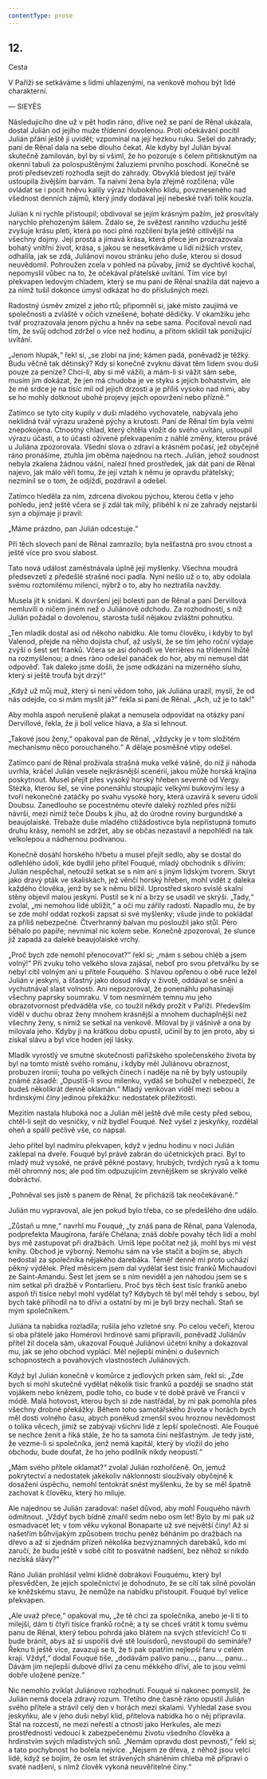 ```yaml
---
contentType: prose
---
```


## 12.  
Cesta

V Paříži se setkáváme s lidmi uhlazenými, na venkově mohou být lidé charakterní.

— SIEYÈS

Následujícího dne už v pět hodin ráno, dříve než se paní de Rênal ukázala, dostal Julián od jejího muže třídenní dovolenou. Proti očekávání pocítil Julián přání ještě ji uvidět; vzpomínal na její hezkou ruku. Sešel do zahrady; paní de Rênal dala na sebe dlouho čekat. Ale kdyby byl Julián býval skutečně zamilován, byl by si všiml, že ho pozoruje s čelem přitisknutým na okenní tabuli za polospuštěnými žaluziemi prvního poschodí. Konečně se proti předsevzetí rozhodla sejít do zahrady. Obvyklá bledost její tváře ustoupila živějším barvám. Ta naivní žena byla zřejmě rozčilena; vůle ovládat se i pocit hněvu kalily výraz hlubokého klidu, povzneseného nad všednost denních zájmů, který jindy dodával její nebeské tváři tolik kouzla.

Julián k ní rychle přistoupil; obdivoval se jejím krásným pažím, jež prosvítaly narychlo přehozeným šálem. Zdálo se, že svěžest ranního vzduchu ještě zvyšuje krásu pleti, která po noci plné rozčilení byla ještě citlivější na všechny dojmy. Její prostá a jímavá krása, která přece jen prozrazovala bohatý vnitřní život, krása, s jakou se nesetkáváme u lidí nižších vrstev, odhalila, jak se zdá, Juliánovi novou stránku jeho duše, kterou si dosud neuvědomil. Pohroužen zcela v pohled na půvaby, jimiž se dychtivě kochal, nepomyslil vůbec na to, že očekával přátelské uvítání. Tím více byl překvapen ledovým chladem, který se mu paní de Rênal snažila dát najevo a za nímž tušil dokonce úmysl odkázat ho do příslušných mezí.

Radostný úsměv zmizel z jeho rtů; připomněl si, jaké místo zaujímá ve společnosti a zvláště v očích vznešené, bohaté dědičky. V okamžiku jeho tvář prozrazovala jenom pýchu a hněv na sebe sama. Pociťoval nevoli nad tím, že svůj odchod zdržel o více než hodinu, a přitom sklidil tak ponižující uvítání.

„Jenom hlupák,“ řekl si, „se zlobí na jiné; kámen padá, poněvadž je těžký. Budu věčně tak dětinský? Kdy si konečně zvyknu dávat těm lidem svou duši pouze za peníze? Chci-li, aby si mě vážili, a mám-li si vážit sám sebe, musím jim dokázat, že jen má chudoba je ve styku s jejich bohatstvím, ale že mé srdce je na tisíc mil od jejich drzosti a je příliš vysoko nad nimi, aby se ho mohly dotknout ubohé projevy jejich opovržení nebo přízně.“

Zatímco se tyto city kupily v duši mladého vychovatele, nabývala jeho neklidná tvář výrazu uražené pýchy a krutosti. Paní de Rênal tím byla velmi znepokojena. Ctnostný chlad, který chtěla vložit do svého uvítání, ustoupil výrazu účasti, a to účasti oživené překvapením z náhlé změny, kterou právě u Juliána zpozorovala. Všední slova o zdraví a krásném počasí, jež obyčejně ráno pronášíme, ztuhla jim oběma najednou na rtech. Julián, jehož soudnost nebyla zkalena žádnou vášní, nalezl hned prostředek, jak dát paní de Rênal najevo, jak málo věří tomu, že její vztah k němu je opravdu přátelský; nezmínil se o tom, že odjíždí, pozdravil a odešel.

Zatímco hleděla za ním, zdrcena divokou pýchou, kterou četla v jeho pohledu, jenž ještě včera se jí zdál tak milý, přiběhl k ní ze zahrady nejstarší syn a objímaje ji pravil:

„Máme prázdno, pan Julián odcestuje.“

Při těch slovech paní de Rênal zamrazilo; byla nešťastná pro svou ctnost a ještě více pro svou slabost.

Tato nová událost zaměstnávala úplně její myšlenky. Všechna moudrá předsevzetí z předešlé strašné noci padla. Nyní nešlo už o to, aby odolala svému roztomilému milenci, nýbrž o to, aby ho neztratila navždy.

Musela jít k snídani. K dovršení její bolesti pan de Rênal a paní Dervillová nemluvili o ničem jiném než o Juliánově odchodu. Za rozhodností, s níž Julián požádal o dovolenou, starosta tušil nějakou zvláštní pohnutku.

„Ten mladík dostal asi od někoho nabídku. Ale tomu člověku, i kdyby to byl Valenod, přejde na něho dojista chuť, až uslyší, že se tím jeho roční výdaje zvýší o šest set franků. Včera se asi dohodli ve Verrières na třídenní lhůtě na rozmyšlenou; a dnes ráno odešel panáček do hor, aby mi nemusel dát odpověď. Tak daleko jsme došli, že jsme odkázáni na mizerného sluhu, který si ještě troufá být drzý!“

„Když už můj muž, který si není vědom toho, jak Juliána urazil, myslí, že od nás odejde, co si mám myslit já?“ řekla si paní de Rênal. „Ach, už je to tak!“

Aby mohla aspoň nerušeně plakat a nemusela odpovídat na otázky paní Dervillové, řekla, že ji bolí velice hlava, a šla si lehnout.

„Takové jsou ženy,“ opakoval pan de Rênal, „vždycky je v tom složitém mechanismu něco porouchaného.“ A dělaje posměšné vtipy odešel.

Zatímco paní de Rênal prožívala strašná muka velké vášně, do níž ji náhoda uvrhla, kráčel Julián vesele nejkrásnější scenérií, jakou může horská krajina poskytnout. Musel přejít přes vysoký horský hřeben severně od Vergy. Stezka, kterou šel, se vine ponenáhlu stoupajíc velkými bukovými lesy a tvoří nekonečné zatáčky po svahu vysoké hory, která uzavírá k severu údolí Doubsu. Zanedlouho se pocestnému otevře daleký rozhled přes nižší návrší, mezi nimiž teče Doubs k jihu, až do úrodné roviny burgundské a beaujolaiské. Třebaže duše mladého ctižádostivce byla nepřístupná tomuto druhu krásy, nemohl se zdržet, aby se občas nezastavil a nepohlédl na tak velkolepou a nádhernou podívanou.

Konečně dosáhl horského hřbetu a musel přejít sedlo, aby se dostal do odlehlého údolí, kde bydlil jeho přítel Fouqué, mladý obchodník s dřívím: Julián nespěchal, netoužil setkat se s ním ani s jiným lidským tvorem. Skryt jako dravý pták ve skaliskách, jež věnčí horský hřeben, mohl vidět z daleka každého člověka, jenž by se k němu blížil. Uprostřed skoro svislé skalní stěny objevil malou jeskyni. Pustil se k ní a brzy se usadil ve skrýši. „Tady,“ zvolal, „mi nemohou lidé ublížit,“ a oči mu zářily radostí. Napadlo mu, že by se zde mohl oddat rozkoši zapsat si své myšlenky; všude jinde to pokládal za příliš nebezpečné. Čtverhranný balvan mu posloužil jako stůl. Péro běhalo po papíře; nevnímal nic kolem sebe. Konečně zpozoroval, že slunce již zapadá za daleké beaujolaiské vrchy.

„Proč bych zde nemohl přenocovat?“ řekl si; „mám s sebou chléb a jsem volný!“ Při zvuku toho velkého slova zajásal, neboť pro svou přetvářku by se nebyl cítil volným ani u přítele Fouquého. S hlavou opřenou o obě ruce ležel Julián v jeskyni, a šťastný jako dosud nikdy v životě, oddával se snění a vychutnával slast volnosti. Ani nepozoroval, že ponenáhlu pohasínají všechny paprsky soumraku. V tom nesmírném temnu mu jeho obrazotvornost předváděla vše, co toužil někdy prožít v Paříži. Především viděl v duchu obraz ženy mnohem krásnější a mnohem duchaplnější než všechny ženy, s nimiž se setkal na venkově. Miloval by ji vášnivě a ona by milovala jeho. Kdyby ji na krátkou dobu opustil, učinil by to jen proto, aby si získal slávu a byl více hoden její lásky.

Mladík vyrostlý ve smutné skutečnosti pařížského společenského života by byl na tomto místě svého románu, i kdyby měl Juliánovu obraznost, probuzen ironií; touha po velkých činech i naděje na ně by byly ustoupily známé zásadě: „Opustíš-li svou milenku, vydáš se bohužel v nebezpečí, že budeš několikrát denně oklamán.“ Mladý venkovan viděl mezi sebou a hrdinskými činy jedinou překážku: nedostatek příležitosti.

Mezitím nastala hluboká noc a Julián měl ještě dvě míle cesty před sebou, chtěl-li sejít do vesničky, v níž bydlel Fouqué. Než vyšel z jeskyňky, rozdělal oheň a spálil pečlivě vše, co napsal.

Jeho přítel byl nadmíru překvapen, když v jednu hodinu v noci Julián zaklepal na dveře. Fouqué byl právě zabrán do účetnických prací. Byl to mladý muž vysoké, ne právě pěkné postavy, hrubých, tvrdých rysů a k tomu měl ohromný nos; ale pod tím odpuzujícím zevnějškem se skrývalo velké dobráctví.

„Pohněval ses jistě s panem de Rênal, že přicházíš tak neočekávaně.“

Julián mu vypravoval, ale jen pokud bylo třeba, co se předešlého dne událo.

„Zůstaň u mne,“ navrhl mu Fouqué, „ty znáš pana de Rênal, pana Valenoda, podprefekta Maugirona, faráře Chélana; znáš dobře povahy těch lidí a mohl bys mě zastupovat při dražbách. Umíš lépe počítat než já, mohl bys mi vést knihy. Obchod je výborný. Nemohu sám na vše stačit a bojím se, abych nedostal za společníka nějakého darebáka. Téměř denně mi proto uchází pěkný výdělek. Před měsícem jsem dal vydělat šest tisíc franků Michaudovi ze Saint-Amandu. Šest let jsem se s ním neviděl a jen náhodou jsem se s ním setkal při dražbě v Pontarlieru. Proč bys těch šest tisíc franků anebo aspoň tři tisíce nebyl mohl vydělat ty? Kdybych tě byl měl tehdy s sebou, byl bych také přihodil na to dříví a ostatní by mi je byli brzy nechali. Staň se mým společníkem.“

Juliána ta nabídka rozladila; rušila jeho vzletné sny. Po celou večeři, kterou si oba přátelé jako Homérovi hrdinové sami připravili, poněvadž Juliánův přítel žil docela sám, ukazoval Fouqué Juliánovi účetní knihy a dokazoval mu, jak se jeho obchod vyplácí. Měl nejlepší mínění o duševních schopnostech a povahových vlastnostech Juliánových.

Když byl Julián konečně v komůrce z jedlových prken sám, řekl si: „Zde bych si mohl skutečně vydělat několik tisíc franků a později se snadno stát vojákem nebo knězem, podle toho, co bude v té době právě ve Francii v módě. Malá hotovost, kterou bych si zde nastřádal, by mi pak pomohla přes všechny drobné překážky. Během toho samotářského života v horách bych měl dosti volného času, abych poněkud zmenšil svou hroznou nevědomost o tolika věcech, jimiž se zabývají všichni lidé z lepší společnosti. Ale Fouqué se nechce ženit a říká stále, že ho ta samota činí nešťastným. Je tedy jisté, že vezme-li si společníka, jenž nemá kapitál, který by vložil do jeho obchodu, bude doufat, že ho jeho podílník nikdy neopustí.“

„Mám svého přítele oklamat?“ zvolal Julián rozhořčeně. On, jemuž pokrytectví a nedostatek jakékoliv náklonnosti sloužívaly obyčejně k dosažení úspěchu, nemohl tentokrát snést myšlenku, že by se měl špatně zachovat k člověku, který ho miluje.

Ale najednou se Julián zaradoval: našel důvod, aby mohl Fouquého návrh odmítnout. „Vždyť bych bídně zmařil sedm nebo osm let! Bylo by mi pak už osmadvacet let; v tom věku vykonal Bonaparte už své největší činy! Až si našetřím bůhvíjakým způsobem trochu peněz běháním po dražbách na dřevo a až si zjednám přízeň několika bezvýznamných darebáků, kdo mi zaručí, že budu ještě v sobě cítit to posvátné nadšení, bez něhož si nikdo nezíská slávy?“

Ráno Julián prohlásil velmi klidně dobrákovi Fouquému, který byl přesvědčen, že jejich společnictví je dohodnuto, že se cítí tak silně povolán ke kněžskému stavu, že nemůže na nabídku přistoupit. Fouqué byl velice překvapen.

„Ale uvaž přece,“ opakoval mu, „že tě chci za společníka, anebo je-li ti to milejší, dám ti čtyři tisíce franků ročně; a ty se chceš vrátit k tomu svému panu de Rênal, který tebou pohrdá jako blátem na svých střevících! Co ti bude bránit, abys až si uspoříš dvě stě louisdorů, nevstoupil do semináře? Řeknu ti ještě více, zavazuji se ti, že ti pak opatřím nejlepší faru v celém kraji. Vždyť,“ dodal Fouqué tiše, „dodávám palivo panu…, panu…, panu… Dávám jim nejlepší dubové dříví za cenu měkkého dříví, ale to jsou velmi dobře uložené peníze.“

Nic nemohlo zviklat Juliánovo rozhodnutí. Fouqué si nakonec pomyslil, že Julián nemá docela zdravý rozum. Třetího dne časně ráno opustil Julián svého přítele a strávil celý den v horách mezi skalami. Vyhledal zase svou jeskyňku, ale v jeho duši nebyl klid, přítelova nabídka ho o něj připravila. Stál na rozcestí, ne mezi neřestí a ctností jako Herkules, ale mezi prostředností vedoucí k zabezpečenému životu všedního člověka a hrdinstvím svých mladistvých snů. „Nemám opravdu dost pevnosti,“ řekl si; a tato pochybnost ho bolela nejvíce. „Nejsem ze dřeva, z něhož jsou velcí lidé, když se bojím, že osm let strávených sháněním chleba mě připraví o svaté nadšení, s nímž člověk vykoná neuvěřitelné činy.“
